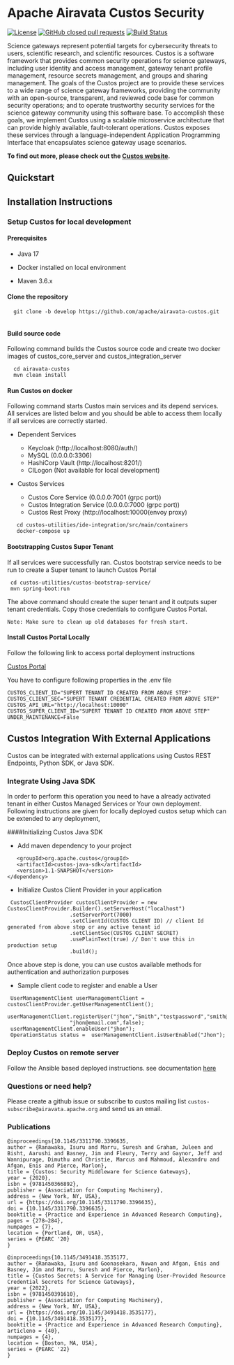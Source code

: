<!--
    Licensed to the Apache Software Foundation (ASF) under one
    or more contributor license agreements.  See the NOTICE file
    distributed with this work for additional information
    regarding copyright ownership.  The ASF licenses this file
    to you under the Apache License, Version 2.0 (the
    "License"); you may not use this file except in compliance
    with the License.  You may obtain a copy of the License at

      http://www.apache.org/licenses/LICENSE-2.0

    Unless required by applicable law or agreed to in writing,
    software distributed under the License is distributed on an
    "AS IS" BASIS, WITHOUT WARRANTIES OR CONDITIONS OF ANY
    KIND, either express or implied.  See the License for the
    specific language governing permissions and limitations
    under the License.
-->

# Apache Airavata Custos Security

[![License](http://img.shields.io/badge/license-Apache--2-blue.svg?style=flat)](https://apache.org/licenses/LICENSE-2.0)
[![GitHub closed pull requests](https://img.shields.io/github/issues-pr-closed/apache/airavata-custos)](https://github.com/apache/airavata-custos/pulls?q=is%3Apr+is%3Aclosed)
[![Build Status](https://travis-ci.org/apache/airavata-custos.png?branch=develop)](https://travis-ci.org/github/apache/airavata-custos)

Science gateways represent potential targets for cybersecurity threats to users, scientific research, and scientific resources. Custos is a software framework that provides common security operations for science gateways, including user identity and access management, gateway tenant profile management, resource secrets management, and groups and sharing management. The goals of the Custos project are to provide these services to a wide range of science gateway frameworks, providing the community with an open-source, transparent, and reviewed code base for common security operations; and to operate trustworthy security services for the science gateway community using this software base. To accomplish these goals, we implement Custos using a scalable microservice architecture that can provide highly available, fault-tolerant operations. Custos exposes these services through a language-independent Application Programming Interface that encapsulates science gateway usage scenarios.

**To find out more, please check out the [Custos website](https://airavata.apache.org/custos/).**

## Quickstart

## Installation Instructions

### Setup Custos for local development

#### Prerequisites

* Java 17

* Docker installed on local environment 

* Maven 3.6.x

#### Clone the repository
  ```
    git clone -b develop https://github.com/apache/airavata-custos.git
    
  ```

#### Build source code
  
  Following  command builds the Custos source code and create two docker images of custos_core_server and custos_integration_server
  
  ```
    cd airavata-custos
    mvn clean install
  ```
  
#### Run Custos on docker
  
Following command starts Custos main services and its depend services. All services are listed below and you should be able to
access them locally if all services are correctly started.

  - Dependent Services
    * Keycloak (http://localhost:8080/auth/)
    * MySQL (0.0.0.0:3306)
    * HashiCorp Vault (http://localhost:8201/)
    * CILogon (Not available for local development)
    
  - Custos Services
    * Custos Core Service (0.0.0.0:7001 (grpc port))
    * Custos Integration Service (0.0.0.0:7000 (grpc port))
    * Custos Rest Proxy (http://localhost:10000(envoy proxy)
    
  ```
     cd custos-utilities/ide-integration/src/main/containers
     docker-compose up
  ```

#### Bootstrapping Custos  Super Tenant
  
If all services were successfully ran. Custos bootstrap service needs to be run to create a  Super tenant to launch Custos Portal
   ```
    cd custos-utilities/custos-bootstrap-service/
    mvn spring-boot:run
   ```
The above command should create the super tenant and it outputs super tenant credentials. Copy those credentials to configure
Custos Portal.

```
Note: Make sure to clean up old databases for fresh start.
```

#### Install Custos Portal Locally

Follow the following link to access portal deployment instructions

[Custos Portal](https://github.com/apache/airavata-custos-portal/blob/master/README.md)

You have to configure following properties in the .env file

```
CUSTOS_CLIENT_ID="SUPERT TENANT ID CREATED FROM ABOVE STEP"
CUSTOS_CLIENT_SEC="SUPERT TENANT CREDENTIAL CREATED FROM ABOVE STEP"
CUSTOS_API_URL="http://localhost:10000"
CUSTOS_SUPER_CLIENT_ID="SUPERT TENANT ID CREATED FROM ABOVE STEP"
UNDER_MAINTENANCE=False
```

## Custos Integration With External Applications
Custos can be integrated with external applications using Custos REST Endpoints, Python SDK, or Java SDK.

### Integrate Using Java SDK
In order to perform this operation you need to have a already activated tenant in either Custos Managed Services or Your own deployment.
Following instructions are given for locally deployed custos setup which can be extended to any deployment,

####Initializing Custos Java SDK

* Add maven dependency to your project
```<dependency>
   <groupId>org.apache.custos</groupId>
   <artifactId>custos-java-sdk</artifactId>
   <version>1.1-SNAPSHOT</version>
</dependency>
```

* Initialize Custos Client Provider in your application
```
 CustosClientProvider custosClientProvider = new CustosClientProvider.Builder().setServerHost("localhost")
                    .setServerPort(7000)
                    .setClientId(CUSTOS CLIENT ID) // client Id generated from above step or any active tenant id
                    .setClientSec(CUSTOS CLIENT SECRET)  
                    .usePlainText(true) // Don't use this in production setup
                    .build();
```
Once above step is done, you can use custos available methods for  authentication and authorization purposes
* Sample client code to register and enable a User

```
 UserManagementClient userManagementClient =  custosClientProvider.getUserManagementClient();
 userManagementClient.registerUser("jhon","Smith","testpassword","smith@1",
                    "jhon@email.com",false);
 userManagementClient.enableUser("jhon");
 OperationStatus status =  userManagementClient.isUserEnabled("Jhon");
```
##### 
### Deploy Custos on remote server

Follow the Ansible based deployed instructions. see documentation [here](ansible/README.md)


### Questions or need help?
Please create a github issue or subscribe to custos mailing list ```custos-subscribe@airavata.apache.org``` and send us an email.

### Publications

```
@inproceedings{10.1145/3311790.3396635,
author = {Ranawaka, Isuru and Marru, Suresh and Graham, Juleen and Bisht, Aarushi and Basney, Jim and Fleury, Terry and Gaynor, Jeff and Wannipurage, Dimuthu and Christie, Marcus and Mahmoud, Alexandru and Afgan, Enis and Pierce, Marlon},
title = {Custos: Security Middleware for Science Gateways},
year = {2020},
isbn = {9781450366892},
publisher = {Association for Computing Machinery},
address = {New York, NY, USA},
url = {https://doi.org/10.1145/3311790.3396635},
doi = {10.1145/3311790.3396635},
booktitle = {Practice and Experience in Advanced Research Computing},
pages = {278–284},
numpages = {7},
location = {Portland, OR, USA},
series = {PEARC '20}
}
```

```
@inproceedings{10.1145/3491418.3535177,
author = {Ranawaka, Isuru and Goonasekara, Nuwan and Afgan, Enis and Basney, Jim and Marru, Suresh and Pierce, Marlon},
title = {Custos Secrets: A Service for Managing User-Provided Resource Credential Secrets for Science Gateways},
year = {2022},
isbn = {9781450391610},
publisher = {Association for Computing Machinery},
address = {New York, NY, USA},
url = {https://doi.org/10.1145/3491418.3535177},
doi = {10.1145/3491418.3535177},
booktitle = {Practice and Experience in Advanced Research Computing},
articleno = {40},
numpages = {4},
location = {Boston, MA, USA},
series = {PEARC '22}
}
```

